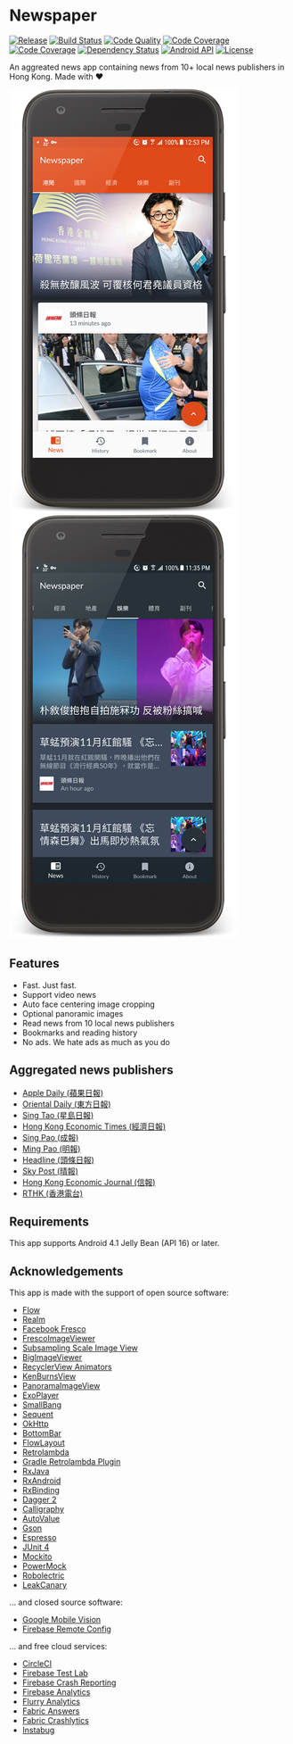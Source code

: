 Newspaper
=========

[![Release](https://img.shields.io/github/release/ayltai/Newspaper.svg?label=release&maxAge=1800)](https://531-77390316-gh.circle-artifacts.com/0/apk/mobile-release.apk) [![Build Status](https://circleci.com/gh/ayltai/Newspaper.svg?style=shield)](https://circleci.com/gh/ayltai/Newspaper) [![Code Quality](https://api.codacy.com/project/badge/Grade/89d745ac9331474e9cf9f3203782a72f)](https://www.codacy.com/app/ayltai/Newspaper?utm_source=github.com&amp;utm_medium=referral&amp;utm_content=ayltai/Newspaper&amp;utm_campaign=Badge_Grade) [![Code Coverage](https://api.codacy.com/project/badge/Coverage/89d745ac9331474e9cf9f3203782a72f)](https://www.codacy.com/app/ayltai/Newspaper?utm_source=github.com&amp;utm_medium=referral&amp;utm_content=ayltai/Newspaper&amp;utm_campaign=Badge_Coverage) [![Code Coverage](https://codecov.io/gh/ayltai/Newspaper/branch/master/graph/badge.svg)](https://codecov.io/gh/ayltai/Newspaper) [![Dependency Status](https://www.versioneye.com/user/projects/59d118a0368b0865338c52b0/badge.svg?style=shield)](https://www.versioneye.com/user/projects/59d118a0368b0865338c52b0) [![Android API](https://img.shields.io/badge/API-16%2B-blue.svg?style=flat&label=API&maxAge=300)](https://www.android.com/history/) [![License](https://img.shields.io/badge/License-apache%202.0-blue.svg?label=license&maxAge=1800)](https://github.com/ayltai/Newspaper/blob/master/LICENSE)

An aggreated news app containing news from 10+ local news publishers in Hong Kong. Made with ❤

![Screenshot (Compact)](design/screenshot_cozy_framed.png "Screenshot (Cozy)")  ![Screenshot (Dark)](design/screenshot_dark_framed.png "Screenshot (Dark)")

## Features
* Fast. Just fast.
* Support video news
* Auto face centering image cropping
* Optional panoramic images
* Read news from 10 local news publishers
* Bookmarks and reading history
* No ads. We hate ads as much as you do

## Aggregated news publishers
* [Apple Daily (蘋果日報)](http://hk.apple.nextmedia.com)
* [Oriental Daily (東方日報)](http://orientaldaily.on.cc)
* [Sing Tao (星島日報)](http://std.stheadline.com)
* [Hong Kong Economic Times (經濟日報)](http://www.hket.com)
* [Sing Pao (成報)](https://www.singpao.com.hk)
* [Ming Pao (明報)](http://www.mingpao.com)
* [Headline (頭條日報)](http://hd.stheadline.com)
* [Sky Post (晴報)](skypost.ulifestyle.com.hk)
* [Hong Kong Economic Journal (信報)](http://www.hkej.com)
* [RTHK (香港電台)](http://news.rthk.hk)

## Requirements
This app supports Android 4.1 Jelly Bean (API 16) or later.

## Acknowledgements
This app is made with the support of open source software:

* [Flow](https://github.com/square/flow)
* [Realm](https://realm.io/news/realm-for-android)
* [Facebook Fresco](https://github.com/facebook/fresco)
* [FrescoImageViewer](https://github.com/stfalcon-studio/FrescoImageViewer)
* [Subsampling Scale Image View](https://github.com/davemorrissey/subsampling-scale-image-view)
* [BigImageViewer](https://github.com/Piasy/BigImageViewer)
* [RecyclerView Animators](https://github.com/wasabeef/recyclerview-animators)
* [KenBurnsView](https://github.com/flavioarfaria/KenBurnsView)
* [PanoramaImageView](https://github.com/gjiazhe/PanoramaImageView)
* [ExoPlayer](https://github.com/google/ExoPlayer)
* [SmallBang](https://github.com/hanks-zyh/SmallBang)
* [Sequent](https://github.com/fujiyuu75/Sequent)
* [OkHttp](https://github.com/square/okhttp)
* [BottomBar](https://github.com/roughike/BottomBar)
* [FlowLayout](https://github.com/nex3z/FlowLayout)
* [Retrolambda](https://github.com/orfjackal/retrolambda)
* [Gradle Retrolambda Plugin](https://github.com/evant/gradle-retrolambda)
* [RxJava](https://github.com/ReactiveX/RxJava)
* [RxAndroid](https://github.com/ReactiveX/RxAndroid)
* [RxBinding](https://github.com/JakeWharton/RxBinding)
* [Dagger 2](https://google.github.io/dagger)
* [Calligraphy](https://github.com/InflationX/Calligraphy)
* [AutoValue](https://github.com/google/auto/tree/master/value)
* [Gson](https://github.com/google/gson)
* [Espresso](https://google.github.io/android-testing-support-library)
* [JUnit 4](https://github.com/junit-team/junit4)
* [Mockito](https://github.com/mockito/mockito)
* [PowerMock](https://github.com/powermock/powermock)
* [Robolectric](http://robolectric.org)
* [LeakCanary](https://github.com/square/leakcanary)

… and closed source software:

* [Google Mobile Vision](https://developers.google.com/vision/face-detection-concepts)
* [Firebase Remote Config](https://firebase.google.com/docs/remote-config)

… and free cloud services:

* [CircleCI](https://circleci.com)
* [Firebase Test Lab](https://firebase.google.com/docs/test-lab)
* [Firebase Crash Reporting](https://firebase.google.com/docs/crash)
* [Firebase Analytics](https://firebase.google.com/docs/analytics)
* [Flurry Analytics](https://developer.yahoo.com/analytics)
* [Fabric Answers](https://answers.io)
* [Fabric Crashlytics](https://fabric.io/kits/android/crashlytics)
* [Instabug](https://instabug.com)
